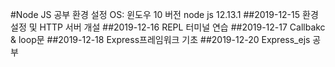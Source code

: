 #Node JS 공부
환경 설정
OS: 윈도우 10
버전 node js 12.13.1
##2019-12-15
환경 설정 및 HTTP 서버 개설
##2019-12-16
REPL 터미널 연습
##2019-12-17
Callbakc & loop문
##2019-12-18
Express프레임워크 기초
##2019-12-20
Express_ejs 공부